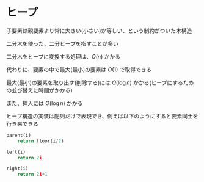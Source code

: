 # ヒープ

子要素は親要素より常に大きい(小さい)か等しい、という制約がついた木構造

二分木を使った、二分ヒープを指すことが多い

二分木をヒープに変換する処理は、$O\left(n\right)$ かかる

代わりに、要素の中で最大(最小)の要素は $O\left(1\right)$ で取得できる

最大(最小)の要素を取り出す(削除する)には $O\left(\log n\right)$ かかる(ヒープにするための並び替えに時間がかかる)

また、挿入には $O\left(\log n\right)$ かかる

ヒープ構造の実装は配列だけで表現でき、例えば以下のようにすると要素同士を行き来できる

```py
parent(i)
    return floor(i/2)

left(i)
    return 2i

right(i)
    return 2i+1
```
